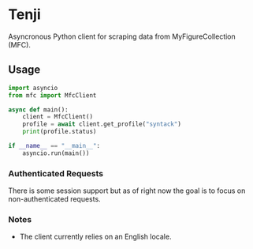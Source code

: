 # Tenji

Asyncronous Python client for scraping data from MyFigureCollection (MFC).

## Usage

```python
import asyncio
from mfc import MfcClient

async def main():
    client = MfcClient()
    profile = await client.get_profile("syntack")
    print(profile.status)

if __name__ == "__main__":
    asyncio.run(main())
```

### Authenticated Requests

There is some session support but as of right now the goal is to focus on non-authenticated requests.


### Notes

* The client currently relies on an English locale.